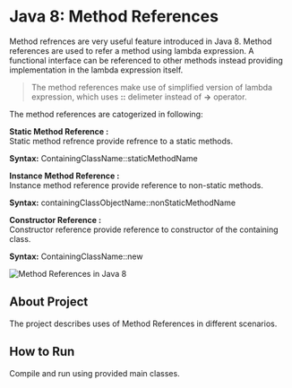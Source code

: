 # Java 8: Method References

Method refrences are very useful feature introduced in Java 8. Method references are used to refer a method using lambda expression. A functional interface can be referenced to other methods instead providing implementation in the lambda expression itself.

> The method references make use of simplified version of lambda expression, which uses **::** delimeter instead of **->** operator.  

The method references are catogerized in following: 

**Static Method Reference :**  
Static method refrence provide refrence to a static methods.  

**Syntax:** ContainingClassName::staticMethodName

**Instance Method Reference :**  
Instance method reference provide reference to non-static methods.  

**Syntax:** containingClassObjectName::nonStaticMethodName  

**Constructor Reference :**  
Constructor reference provide reference to constructor of the containing class.  

**Syntax:** ContainingClassName::new  

![Method References in Java 8](https://github.com/amanver16/ebooks_cheatsheets/blob/master/Images/Method%20Refrences%20in%20Java%208.jpg)  

## About Project
The project describes uses of Method References in different scenarios.  

## How to Run 
Compile and run using provided main classes.
